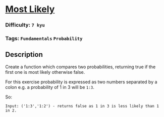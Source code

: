 # [Most Likely](https://www.codewars.com/kata/56644a421b7c94c622000056)

### Difficulty: `7 kyu`

### Tags: `Fundamentals` `Probability`

## Description

Create a function which compares two probabilities, returning true if the first one is most likely otherwise false.

For this exercise probability is expressed as two numbers separated by a colon e.g. a probability of 1 in 3 will be `1:3`.

So:

```
Input: ('1:3','1:2') - returns false as 1 in 3 is less likely than 1 in 2.
```
